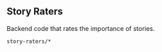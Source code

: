 Story Raters
------------
Backend code that rates the importance of stories.

```match
story-raters/*
```
